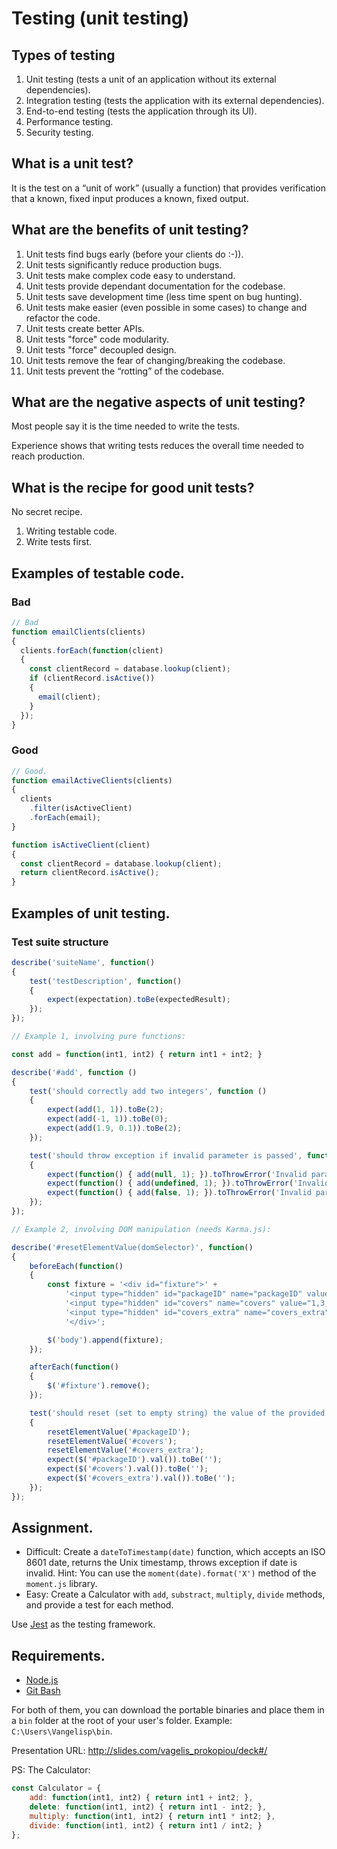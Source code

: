 # Testing (unit testing)

## Types of testing
1. Unit testing (tests a unit of an application without its external dependencies).
2. Integration testing (tests the application with its external dependencies).
3. End-to-end testing (tests the application through its UI).
4. Performance testing.
5. Security testing.

## What is a unit test?

It is the test on a “unit of work” (usually a function) that provides verification that a known, fixed input produces a known, fixed output.

## What are the benefits of unit testing?
1. Unit tests find bugs early (before your clients do :-)).
2. Unit tests significantly reduce production bugs.
3. Unit tests make complex code easy to understand.
4. Unit tests provide dependant documentation for the codebase.
5. Unit tests save development time (less time spent on bug hunting).
6. Unit tests make easier (even possible in some cases) to change and refactor the code.
7. Unit tests create better APIs.
8. Unit tests "force" code modularity.
9. Unit tests "force" decoupled design.
10. Unit tests remove the fear of changing/breaking the codebase.
11. Unit tests prevent the “rotting” of the codebase.

## What are the negative aspects of unit testing?
Most people say it is the time needed to write the tests.

Experience shows that writing tests reduces the overall time needed to reach production.

## What is the recipe for good unit tests?

No secret recipe.
1. Writing testable code.
2. Write tests first.

## Examples of testable code.
### Bad
```javascript
// Bad
function emailClients(clients)
{
  clients.forEach(function(client)
  {
    const clientRecord = database.lookup(client);
    if (clientRecord.isActive())
    {
      email(client);
    }
  });
}
```

### Good
```javascript
// Good.
function emailActiveClients(clients)
{
  clients
    .filter(isActiveClient)
    .forEach(email);
}

function isActiveClient(client)
{
  const clientRecord = database.lookup(client);
  return clientRecord.isActive();
}
```

## Examples of unit testing.

### Test suite structure
```javascript
describe('suiteName', function()
{
    test('testDescription', function()
    {
        expect(expectation).toBe(expectedResult);
    });
});
```

```javascript
// Example 1, involving pure functions:

const add = function(int1, int2) { return int1 + int2; }

describe('#add', function ()
{
    test('should correctly add two integers', function ()
    {
        expect(add(1, 1)).toBe(2);
        expect(add(-1, 1)).toBe(0);
        expect(add(1.9, 0.1)).toBe(2);
    });

    test('should throw exception if invalid parameter is passed', function ()
    {
        expect(function() { add(null, 1); }).toThrowError('Invalid parameter');
        expect(function() { add(undefined, 1); }).toThrowError('Invalid parameter');
        expect(function() { add(false, 1); }).toThrowError('Invalid parameter');
    });
});
```
```javascript
// Example 2, involving DOM manipulation (needs Karma.js):

describe('#resetElementValue(domSelector)', function()
{
    beforeEach(function()
    {
        const fixture = '<div id="fixture">' +
            '<input type="hidden" id="packageID" name="packageID" value="1e-eru6">' +
            '<input type="hidden" id="covers" name="covers" value="1,3,5">' +
            '<input type="hidden" id="covers_extra" name="covers_extra" value="1,2">' +
            '</div>';

        $('body').append(fixture);
    });

    afterEach(function()
    {
        $('#fixture').remove();
    });

    test('should reset (set to empty string) the value of the provided selector', function()
    {
        resetElementValue('#packageID');
        resetElementValue('#covers');
        resetElementValue('#covers_extra');
        expect($('#packageID').val()).toBe('');
        expect($('#covers').val()).toBe('');
        expect($('#covers_extra').val()).toBe('');
    });
});
```

## Assignment.
* Difficult: Create a `dateToTimestamp(date)` function, which accepts an ISO 8601 date, returns the Unix timestamp, throws exception if date is invalid. Hint: You can use the `moment(date).format('X')` method of the `moment.js` library.
* Easy: Create a Calculator with `add`, `substract`, `multiply`, `divide` methods, and provide a test for each method.

Use [Jest](https://facebook.github.io/jest/docs/en/getting-started.html) as the testing framework.

## Requirements.
* [Node.js](https://nodejs.org/en/download/)
* [Git Bash](https://git-scm.com/downloads)

For both of them, you can download the portable binaries and place them in a `bin` folder at the root of your user's folder. Example: `C:\Users\Vangelisp\bin`.

Presentation URL: http://slides.com/vagelis_prokopiou/deck#/

PS: The Calculator:
```javascript
const Calculator = {
    add: function(int1, int2) { return int1 + int2; },
    delete: function(int1, int2) { return int1 - int2; },
    multiply: function(int1, int2) { return int1 * int2; },
    divide: function(int1, int2) { return int1 / int2; }
};
```
